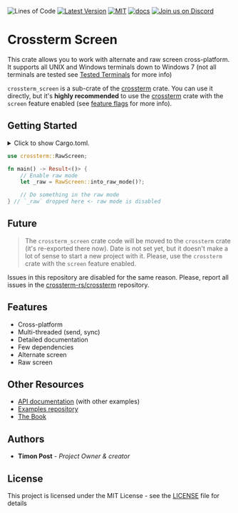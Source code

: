 ![Lines of Code][s7] [![Latest Version][s1]][l1] [![MIT][s2]][l2] [![docs][s3]][l3] [![Join us on Discord][s5]][l5]

# Crossterm Screen

This crate allows you to work with alternate and raw screen cross-platform. 
It supports all UNIX and Windows terminals down to Windows 7 (not all terminals are tested
see [Tested Terminals](https://github.com/crossterm-rs/crossterm/blob/master/README.md#tested-terminals) for more info)

`crossterm_screen` is a sub-crate of the [crossterm](https://crates.io/crates/crossterm) crate. You can use it
directly, but it's **highly recommended** to use the [crossterm](https://crates.io/crates/crossterm) crate with
the `screen` feature enabled (see [feature flags](https://crossterm-rs.github.io/crossterm/docs/feature_flags.html)
for more info).

## Getting Started

<details>
<summary>
Click to show Cargo.toml.
</summary>

```toml
[dependencies]
# All crossterm features are enabled by default.
crossterm = "0.11"
```

</details>
<p></p>

```rust
use crossterm::RawScreen;

fn main() -> Result<()> {
    // Enable raw mode
    let _raw = RawScreen::into_raw_mode()?;

    // Do something in the raw mode
} // `_raw` dropped here <- raw mode is disabled
```

## Future

> The `crossterm_screen` crate code will be moved to the `crossterm` crate (it's re-exported there now).
> Date is not set yet, but it doesn't make a lot of sense to start a new project with it. Please, use
> the `crossterm` crate with the `screen` feature enabled.

Issues in this repository are disabled for the same reason. Please, report all issues in the
[crossterm-rs/crossterm](https://github.com/crossterm-rs/crossterm/issues) repository.
  
## Features

- Cross-platform
- Multi-threaded (send, sync)
- Detailed documentation
- Few dependencies
- Alternate screen
- Raw screen   

## Other Resources

- [API documentation](https://docs.rs/crossterm_screen/) (with other examples)
- [Examples repository](https://github.com/crossterm-rs/examples)
- [The Book](https://crossterm-rs.github.io/crossterm/docs/index.html)
    
## Authors

* **Timon Post** - *Project Owner & creator*

## License

This project is licensed under the MIT License - see the [LICENSE](./LICENSE) file for details

[s1]: https://img.shields.io/crates/v/crossterm_screen.svg
[l1]: https://crates.io/crates/crossterm_screen

[s2]: https://img.shields.io/badge/license-MIT-blue.svg
[l2]: ./LICENSE

[s3]: https://docs.rs/crossterm_screen/badge.svg
[l3]: https://docs.rs/crossterm_screen/

[s5]: https://img.shields.io/discord/560857607196377088.svg?logo=discord
[l5]: https://discord.gg/K4nyTDB

[s7]: https://travis-ci.org/crossterm-rs/crossterm.svg?branch=master
